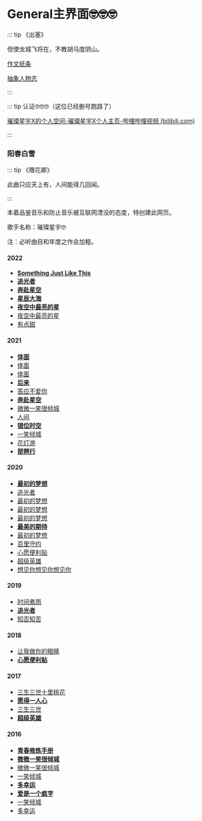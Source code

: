 # **General主界面🤓🤓🤓**

::: tip 《出塞》

但使龙城飞将在，不教胡马度阴山。

[作文纸条](./zhitiao.md)

[抽象人物志](./biography.md)

:::



::: tip 认证🤓🤓🤓（这位已经删号跑路了）

[璀璨星宇X的个人空间-璀璨星宇X个人主页-哔哩哔哩视频 (bilibili.com)](https://space.bilibili.com/631651838)

:::

### 阳春白雪



::: tip 《赠花卿》

此曲只应天上有，人间能得几回闻。

:::



本着品鉴音乐和防止音乐被互联网湮没的态度，特创建此网页。

歌手名称：璀璨星宇🤓

注：必听曲目和年度之作会加粗。

#### 2022

- **[Something Just Like This](https://static-play.kg.qq.com/node/play_v2?s=MuhrkrMdltw9UMgL)**
- **[追光者](https://static-play.kg.qq.com/node/play_v2?s=zIo4D4zGchH7rz1X)**
- **[奔赴星空](https://static-play.kg.qq.com/node/play_v2?s=mKgY9YmAYp0KSmOH)**
- **[星辰大海](https://static-play.kg.qq.com/node/play_v2?s=OZTb8bO1bvT6XOAD)**
- **[夜空中最亮的星](https://static-play.kg.qq.com/node/play_v2?s=tTZyUytqyfHBftAH)**
- [夜空中最亮的星](https://static-play.kg.qq.com/node/play_v2?s=pnfVqVpUVX1AOplk)
- [有点甜](https://static-play.kg.qq.com/node/play_v2?s=hHMjBjhFYvVW8hAA)

#### 2021

- **[体面](https://static-play.kg.qq.com/node/play_v2?s=_AQaCa_KDfEey_ZP)**
- [体面](https://static-play.kg.qq.com/node/play_v2?s=rPjMSMrlgRhrlr9H)
- [体面](https://static-play.kg.qq.com/node/play_v2?s=q37XpXqtweKyDqRD)
- **[后来](https://static-play.kg.qq.com/node/play_v2?s=hHMjBjhFYaogthGb)**
- [答应不爱你](https://static-play.kg.qq.com/node/play_v2?s=3q1vnv3T6km_X3gY)
- **[奔赴星空](https://static-play.kg.qq.com/node/play_v2?s=vXC3Q3vexh6Osvr2)**
- [微微一笑很倾城](https://static-play.kg.qq.com/node/play_v2?s=CLv1_1CbGM4S-CbP)
- [人间](https://static-play.kg.qq.com/node/play_v2?s=zIo4D4zGbpP_WzuR)
- **[错位时空](https://static-play.kg.qq.com/node/play_v2?s=b9eOKObCz2e3ebyL)**
- [一笑倾城](https://static-play.kg.qq.com/node/play_v2?s=PrsuxuPiQXbnhPcd)
- [花灯游](https://static-play.kg.qq.com/node/play_v2?s=hHMjBjhFf1qlihuN)
- **[琵琶行](https://static-play.kg.qq.com/node/play_v2?s=ilDRoRiP2kvH_ijG)**

#### 2020

- **[最初的梦想](https://static-play.kg.qq.com/node/play_v2?s=173CaC1OV8AES1qV)**
- [追光者](https://static-play.kg.qq.com/node/play_v2?s=kJBSMSkwsU--_kNg)
- [最初的梦想](https://static-play.kg.qq.com/node/play_v2?s=jsrh-hjWJ8_WgjkE)
- [最初的梦想](https://static-play.kg.qq.com/node/play_v2?s=OZTb8bO1g-BacOEH)
- [最初的梦想](https://static-play.kg.qq.com/node/play_v2?s=-GSBjB-IuOeQX-It)
- **[最美的期待](https://static-play.kg.qq.com/node/play_v2?s=TtOeNeT3m_iHbTgE)**
- [最初的梦想](https://static-play.kg.qq.com/node/play_v2?s=q37XpXqt_mebQqAN)
- [百里守约](https://static-play.kg.qq.com/node/play_v2?s=CLv1_1CbpNZvfCj_)
- [心愿便利贴](https://static-play.kg.qq.com/node/play_v2?s=fapA7AfYvP0Xdfk-)
- [超级英雄](https://static-play.kg.qq.com/node/play_v2?s=6w4oRo6JW9nrI6lL)
- [想见你想见你想见你](https://static-play.kg.qq.com/node/play_v2?s=71qLfL7ZQxhiD7oO)

#### 2019

- [时间煮雨](https://static-play.kg.qq.com/node/play_v2?s=5FRD4D5HqB5Xs5dG)
- **[追光者](https://static-play.kg.qq.com/node/play_v2?s=QV_nvnQ2IyQ6fQmF)**
- [知否知否](https://static-play.kg.qq.com/node/play_v2?s=406z5z4cph4In4Cu)

#### 2018

- [让我做你的眼睛](https://static-play.kg.qq.com/node/play_v2?s=3q1vnv3TRzgPP3Z_)
- **[心愿便利贴](https://static-play.kg.qq.com/node/play_v2?s=cBJGHGc489XEPcCt)**

#### 2017

- [三生三世十里桃花](https://static-play.kg.qq.com/node/play_v2?s=mKgY9YmAIA-AJmGL)
- **[愿得一人心](https://static-play.kg.qq.com/node/play_v2?s=zIo4D4zGHCRyHzuh)**
- [三生三世](https://static-play.kg.qq.com/node/play_v2?s=q37XpXqtVaS78q19)
- **[超级英雄](https://static-play.kg.qq.com/node/play_v2?s=F5dW0WFhITr6SFQn)**

#### 2016

- **[青春修炼手册](https://static-play.kg.qq.com/node/play_v2?s=xSGJPJxou7OYixI6)**
- **[微微一笑很倾城](https://static-play.kg.qq.com/node/play_v2?s=WDlFIFWj0Np_vWbi)**
- [微微一笑很倾城](https://static-play.kg.qq.com/node/play_v2?s=-GSBjB-Ih33kF-Ml)
- [一笑倾城](https://static-play.kg.qq.com/node/play_v2?s=pnfVqVpUXss72p8m)
- **[多幸运](https://static-play.kg.qq.com/node/play_v2?s=q37XpXqtVzuZsqhc)**
- **[爱是一个疯字](https://static-play.kg.qq.com/node/play_v2?s=JkcxuxJ6PvOx1JJn)**
- [一笑倾城](https://static-play.kg.qq.com/node/play_v2?s=71qLfL7ZA-who75v)
- [多幸运](https://static-play.kg.qq.com/node/play_v2?s=A_VfLfAm7hlMVAzL)
